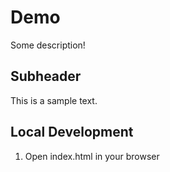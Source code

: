 # Demo

Some description!

## Subheader

This is a sample text.

## Local Development

1. Open index.html in your browser